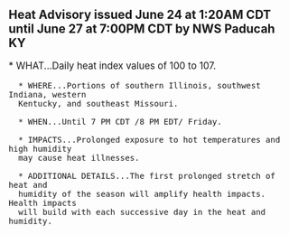 <p>
   <h2>Heat Advisory issued June 24 at 1:20AM CDT until June 27 at 7:00PM CDT by NWS Paducah KY</h2>
   <div style="font-size:120%">* WHAT...Daily heat index values of 100 to 107.
      
      * WHERE...Portions of southern Illinois, southwest Indiana, western
      Kentucky, and southeast Missouri.
      
      * WHEN...Until 7 PM CDT /8 PM EDT/ Friday.
      
      * IMPACTS...Prolonged exposure to hot temperatures and high humidity
      may cause heat illnesses.
      
      * ADDITIONAL DETAILS...The first prolonged stretch of heat and
      humidity of the season will amplify health impacts. Health impacts
      will build with each successive day in the heat and humidity.
   </div>
</p>